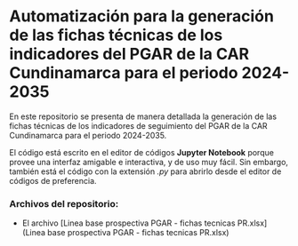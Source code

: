 # Automatización para la generación de las fichas técnicas de los indicadores del PGAR de la CAR Cundinamarca para el periodo 2024-2035

En este repositorio se presenta de manera detallada la generación de las fichas técnicas de los indicadores de seguimiento del PGAR de la CAR Cundinamarca para el periodo 2024-2035.

El código está escrito en el editor de códigos **Jupyter Notebook** porque provee una interfaz amigable e interactiva, y de uso muy fácil. Sin embargo, también está el código con la extensión *.py* para abrirlo desde el editor de códigos de preferencia.

### Archivos del repositorio:
* El archivo [Linea base prospectiva PGAR - fichas tecnicas PR.xlsx](Linea base prospectiva PGAR - fichas tecnicas PR.xlsx)


